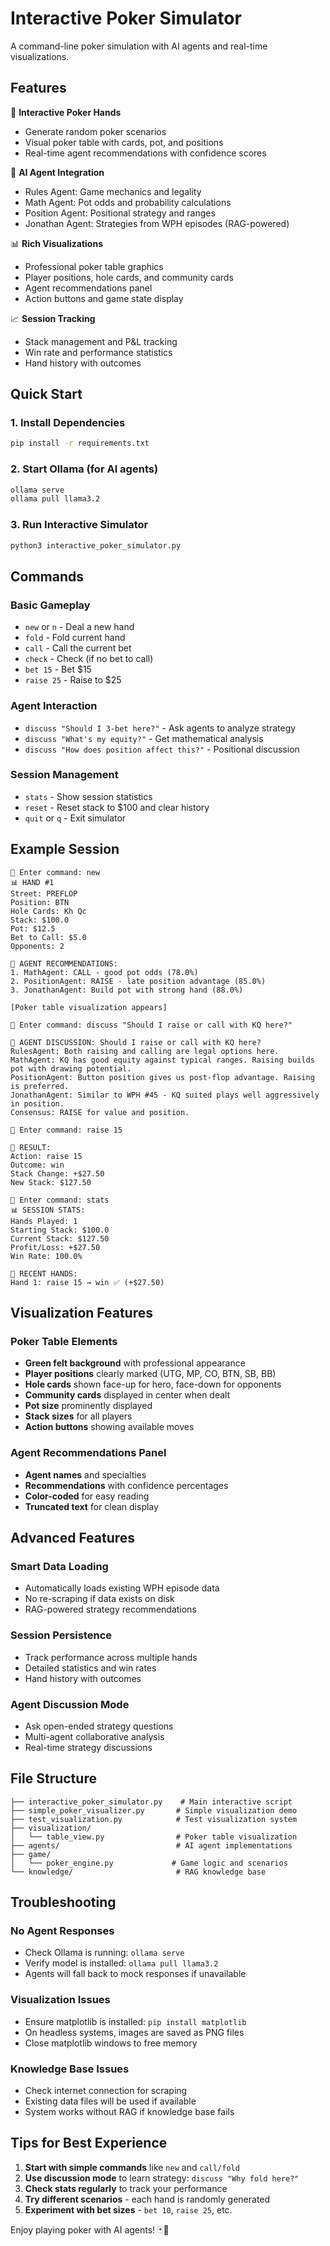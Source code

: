 # Interactive Poker Simulator

A command-line poker simulation with AI agents and real-time visualizations.

## Features

🎰 **Interactive Poker Hands**
- Generate random poker scenarios
- Visual poker table with cards, pot, and positions
- Real-time agent recommendations with confidence scores

🤖 **AI Agent Integration**
- Rules Agent: Game mechanics and legality
- Math Agent: Pot odds and probability calculations
- Position Agent: Positional strategy and ranges
- Jonathan Agent: Strategies from WPH episodes (RAG-powered)

📊 **Rich Visualizations**
- Professional poker table graphics
- Player positions, hole cards, and community cards
- Agent recommendations panel
- Action buttons and game state display

📈 **Session Tracking**
- Stack management and P&L tracking
- Win rate and performance statistics
- Hand history with outcomes

## Quick Start

### 1. Install Dependencies
```bash
pip install -r requirements.txt
```

### 2. Start Ollama (for AI agents)
```bash
ollama serve
ollama pull llama3.2
```

### 3. Run Interactive Simulator
```bash
python3 interactive_poker_simulator.py
```

## Commands

### Basic Gameplay
- `new` or `n` - Deal a new hand
- `fold` - Fold current hand
- `call` - Call the current bet
- `check` - Check (if no bet to call)
- `bet 15` - Bet $15
- `raise 25` - Raise to $25

### Agent Interaction
- `discuss "Should I 3-bet here?"` - Ask agents to analyze strategy
- `discuss "What's my equity?"` - Get mathematical analysis
- `discuss "How does position affect this?"` - Positional discussion

### Session Management
- `stats` - Show session statistics
- `reset` - Reset stack to $100 and clear history
- `quit` or `q` - Exit simulator

## Example Session

```
🎯 Enter command: new
📊 HAND #1
Street: PREFLOP
Position: BTN
Hole Cards: Kh Qc
Stack: $100.0
Pot: $12.5
Bet to Call: $5.0
Opponents: 2

🤖 AGENT RECOMMENDATIONS:
1. MathAgent: CALL - good pot odds (78.0%)
2. PositionAgent: RAISE - late position advantage (85.0%)
3. JonathanAgent: Build pot with strong hand (88.0%)

[Poker table visualization appears]

🎯 Enter command: discuss "Should I raise or call with KQ here?"

💬 AGENT DISCUSSION: Should I raise or call with KQ here?
RulesAgent: Both raising and calling are legal options here.
MathAgent: KQ has good equity against typical ranges. Raising builds pot with drawing potential.
PositionAgent: Button position gives us post-flop advantage. Raising is preferred.
JonathanAgent: Similar to WPH #45 - KQ suited plays well aggressively in position.
Consensus: RAISE for value and position.

🎯 Enter command: raise 15

🎲 RESULT:
Action: raise 15
Outcome: win
Stack Change: +$27.50
New Stack: $127.50

🎯 Enter command: stats
📊 SESSION STATS:
Hands Played: 1
Starting Stack: $100.0
Current Stack: $127.50
Profit/Loss: +$27.50
Win Rate: 100.0%

📝 RECENT HANDS:
Hand 1: raise 15 → win ✅ (+$27.50)
```

## Visualization Features

### Poker Table Elements
- **Green felt background** with professional appearance
- **Player positions** clearly marked (UTG, MP, CO, BTN, SB, BB)
- **Hole cards** shown face-up for hero, face-down for opponents
- **Community cards** displayed in center when dealt
- **Pot size** prominently displayed
- **Stack sizes** for all players
- **Action buttons** showing available moves

### Agent Recommendations Panel
- **Agent names** and specialties
- **Recommendations** with confidence percentages
- **Color-coded** for easy reading
- **Truncated text** for clean display

## Advanced Features

### Smart Data Loading
- Automatically loads existing WPH episode data
- No re-scraping if data exists on disk
- RAG-powered strategy recommendations

### Session Persistence
- Track performance across multiple hands
- Detailed statistics and win rates
- Hand history with outcomes

### Agent Discussion Mode
- Ask open-ended strategy questions
- Multi-agent collaborative analysis
- Real-time strategy discussions

## File Structure

```
├── interactive_poker_simulator.py    # Main interactive script
├── simple_poker_visualizer.py       # Simple visualization demo
├── test_visualization.py            # Test visualization system
├── visualization/
│   └── table_view.py                # Poker table visualization
├── agents/                          # AI agent implementations
├── game/
│   └── poker_engine.py             # Game logic and scenarios
└── knowledge/                       # RAG knowledge base
```

## Troubleshooting

### No Agent Responses
- Check Ollama is running: `ollama serve`
- Verify model is installed: `ollama pull llama3.2`
- Agents will fall back to mock responses if unavailable

### Visualization Issues
- Ensure matplotlib is installed: `pip install matplotlib`
- On headless systems, images are saved as PNG files
- Close matplotlib windows to free memory

### Knowledge Base Issues
- Check internet connection for scraping
- Existing data files will be used if available
- System works without RAG if knowledge base fails

## Tips for Best Experience

1. **Start with simple commands** like `new` and `call/fold`
2. **Use discussion mode** to learn strategy: `discuss "Why fold here?"`
3. **Check stats regularly** to track your performance
4. **Try different scenarios** - each hand is randomly generated
5. **Experiment with bet sizes** - `bet 10`, `raise 25`, etc.

Enjoy playing poker with AI agents! 🃏🤖